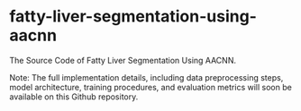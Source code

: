 # fatty-liver-segmentation-using-aacnn
The Source Code of Fatty Liver Segmentation Using AACNN.

Note: The full implementation details, including data preprocessing steps, model architecture, training procedures, and evaluation metrics will soon be available on this Github repository.
